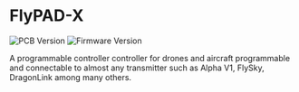 # FlyPAD-X

![](https://img.shields.io/badge/PCB%3A-v1.0-green "PCB Version") ![](https://img.shields.io/badge/License%3A-BY_NC_ND-red "Firmware Version")

A programmable controller controller for drones and aircraft programmable and connectable to almost any transmitter such as Alpha V1, FlySky, DragonLink among many others.
